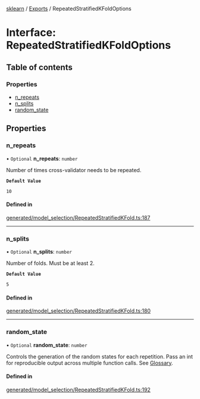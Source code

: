[sklearn](../readme.md) / [Exports](../modules.md) / RepeatedStratifiedKFoldOptions

# Interface: RepeatedStratifiedKFoldOptions

## Table of contents

### Properties

- [n\_repeats](RepeatedStratifiedKFoldOptions.md#n_repeats)
- [n\_splits](RepeatedStratifiedKFoldOptions.md#n_splits)
- [random\_state](RepeatedStratifiedKFoldOptions.md#random_state)

## Properties

### n\_repeats

• `Optional` **n\_repeats**: `number`

Number of times cross-validator needs to be repeated.

**`Default Value`**

`10`

#### Defined in

[generated/model_selection/RepeatedStratifiedKFold.ts:187](https://github.com/transitive-bullshit/scikit-learn-ts/blob/367336a/packages/sklearn/src/generated/model_selection/RepeatedStratifiedKFold.ts#L187)

___

### n\_splits

• `Optional` **n\_splits**: `number`

Number of folds. Must be at least 2.

**`Default Value`**

`5`

#### Defined in

[generated/model_selection/RepeatedStratifiedKFold.ts:180](https://github.com/transitive-bullshit/scikit-learn-ts/blob/367336a/packages/sklearn/src/generated/model_selection/RepeatedStratifiedKFold.ts#L180)

___

### random\_state

• `Optional` **random\_state**: `number`

Controls the generation of the random states for each repetition. Pass an int for reproducible output across multiple function calls. See [Glossary](../../glossary.html#term-random_state).

#### Defined in

[generated/model_selection/RepeatedStratifiedKFold.ts:192](https://github.com/transitive-bullshit/scikit-learn-ts/blob/367336a/packages/sklearn/src/generated/model_selection/RepeatedStratifiedKFold.ts#L192)
